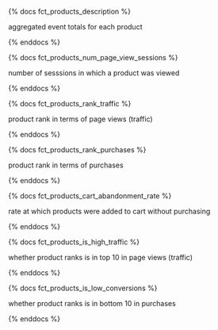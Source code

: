 {% docs fct_products_description %}

aggregated event totals for each product

{% enddocs %}

{% docs fct_products_num_page_view_sessions %}

number of sesssions in which a product was viewed

{% enddocs %}

{% docs fct_products_rank_traffic %}

product rank in terms of page views (traffic)

{% enddocs %}

{% docs fct_products_rank_purchases %}

product rank in terms of purchases

{% enddocs %}

{% docs fct_products_cart_abandonment_rate %}

rate at which products were added to cart without purchasing

{% enddocs %}

{% docs fct_products_is_high_traffic %}

whether product ranks is in top 10 in page views (traffic)

{% enddocs %}

{% docs fct_products_is_low_conversions %}

whether product ranks is in bottom 10 in purchases

{% enddocs %}
